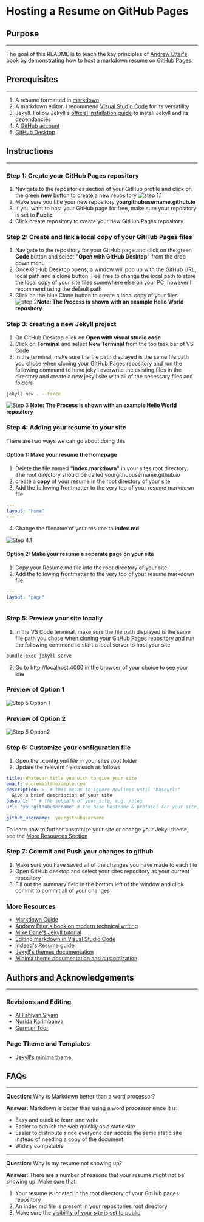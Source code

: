 # Hosting a Resume on GitHub Pages

## Purpose

___

The goal of this README is to teach the key principles of [Andrew Etter's book](https://www.amazon.ca/Modern-Technical-Writing-Introduction-Documentation-ebook/dp/B01A2QL9SS) by demonstrating how to host a markdown resume on GitHub Pages.

## Prerequisites

___

1. A resume formatted in [markdown](https://www.markdownguide.org/getting-started/)
2. A markdown editor. I recommend [Visual Studio Code](https://code.visualstudio.com/) for its versatility
3. Jekyll. Follow Jekyll's [official installation guide](https://jekyllrb.com/docs/installation/) to install Jekyll and its dependancies
4. A [GitHub account](https://docs.github.com/en/get-started/signing-up-for-github/signing-up-for-a-new-github-account)
5. [GitHub Desktop](https://desktop.github.com/)

## Instructions

___

### Step 1: Create your GitHub Pages repository

1. Navigate to the repositories section of your GitHub profile and click on the green **new** button to create a new repository ![step 1.1](/assets/images/Step1.1.gif)
2. Make sure you title your new repository **yourgithubusername.github.io**
3. If you want to host your GitHub page for free, make sure your repository is set to **Public**
4. Click create repository to create your new GitHub Pages repository

### Step 2: Create and link a local copy of your GitHub Pages files

1. Navigate to the repository for your GitHub page and click on the green **Code** button and select **"Open with GitHub Desktop"** from the drop down menu
2. Once GitHub Desktop opens, a window will pop up with the GitHub URL, local path and a clone button. Feel free to change the local path to store the local copy of your site files somewhere else on your PC, however I recommend using the default path
3. Click on the blue Clone button to create a local copy of your files ![step 2](/assets/images/step2.gif)**Note: The Process is shown with an example Hello World repository**

### Step 3: creating a new Jekyll project

1. On GitHub Desktop click on **Open with visual studio code**
2. Click on **Terminal** and select **New Terminal** from the top task bar of VS Code
3. In the terminal, make sure the file path displayed is the same file path you chose when cloning your GitHub Pages repository and run the following command to have jekyll overwrite the existing files in the directory and create a new jekyll site with all of the necessary files and folders

```sh
jekyll new . --force
```

![Step 3](/assets/images/Step3.gif)
**Note: The Process is shown with an example Hello World repository**

### Step 4: Adding your resume to your site

There are two ways we can go about doing this

#### Option 1: Make your resume the homepage

1. Delete the file named **"index.markdown"** in your sites root directory. The root directory should be called yourgithubusername.github.io
2. create a **copy** of your resume in the root directory of your site
3. Add the following frontmatter to the very top of your resume markdown file

```yml
---
layout: "home"
---
```

4. Change the filename of your resume to **index.md**

![Step 4.1](/assets/images/Step4.1.gif)

#### Option 2: Make your resume a seperate page on your site

1. Copy your Resume.md file into the root directory of your site
2. Add the following frontmatter to the very top of your resume markdown file

```yml
---
layout: "page"
---
```

### Step 5: Preview your site locally

1. In the VS Code terminal, make sure the file path displayed is the same file path you chose when cloning your GitHub Pages repository and run the following command to start a local server to host your site

```sh
bundle exec jekyll serve 
```

2. Go to http://localhost:4000 in the browser of your choice to see your site

### Preview of Option 1

![Step 5 Option 1](/assets/images/Step5.gif)

### Preview of Option 2

![Step 5 Option2](/assets/images/Step5.1.gif)

### Step 6: Customize your configuration file

1. Open the _config.yml file in your sites root folder
2. Update the relevent fields such as follows

```yml
title: Whatever title you wish to give your site
email: youremail@hexample.com
description: >- # this means to ignore newlines until "baseurl:"
  Give a brief description of your site
baseurl: "" # the subpath of your site, e.g. /blog
url: "yourgithubusername" # the base hostname & protocol for your site, e.g. http://example.com

github_username:  yourgithubusername
```

To learn how to further customize your site or change your Jekyll theme, see the [More Resources Section](#more-resources)

### Step 7: Commit and Push your changes to github

1. Make sure you have saved all of the changes you have made to each file
2. Open GitHub desktop and select your sites repository as your current repository
3. Fill out the summary field in the bottom left of the window and click commit to commit all of your changes


### More Resources

- [Markdown Guide](https://www.markdownguide.org/)
- [Andrew Etter's book on modern technical writing](https://www.amazon.ca/Modern-Technical-Writing-Introduction-Documentation-ebook/dp/B01A2QL9SS)
- [Mike Dane's Jekyll tutorial](https://www.youtube.com/playlist?list=PLLAZ4kZ9dFpOPV5C5Ay0pHaa0RJFhcmcB)
- [Editing markdown in Visual Studio Code](https://code.visualstudio.com/docs/languages/markdown)
- Indeed's [Resume guide](https://www.indeed.com/career-advice/resumes-cover-letters/how-to-make-a-resume-with-examples)
- [Jekyll's themes documentation](https://jekyllrb.com/docs/themes/)
- [Minima theme documentation and customization](https://github.com/jekyll/minima#readme)

## Authors and Acknowledgements

___

### Revisions and Editing

- [Al Fahiyan Siyam]()
- [Nurida Karimbaeva]()
- [Gurman Toor]()

### Page Theme and Templates

- [Jekyll's minima theme](https://github.com/jekyll/minima)

## FAQs

___

**Question:** Why is Markdown better than a word processor?  

**Answer:** Markdown is better than using a word processor since it is:

- Easy and quick to learn and write
- Easier to publish the web quickly as a static site
- Easier to distribute since everyone can access the same static site instead of needing a copy of the document
- Widely compatable

___
**Question:** Why is my resume not showing up?

**Answer:** There are a number of reasons that your resume might not be showing up. Make sure that:

1. Your resume is located in the root directory of your GitHub pages repository
2. An index.md file is present in your repositories root directory
3. Make sure the [visibility of your site is set to public](https://docs.github.com/en/enterprise-cloud@latest/pages/getting-started-with-github-pages/changing-the-visibility-of-your-github-pages-site)  
